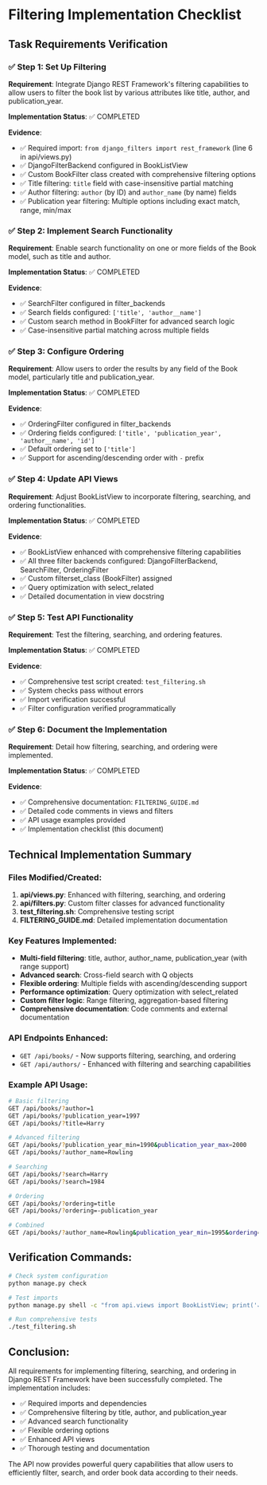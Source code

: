 # Filtering Implementation Checklist

## Task Requirements Verification

### ✅ Step 1: Set Up Filtering
**Requirement**: Integrate Django REST Framework's filtering capabilities to allow users to filter the book list by various attributes like title, author, and publication_year.

**Implementation Status**: ✅ COMPLETED

**Evidence**:
- ✅ Required import: `from django_filters import rest_framework` (line 6 in api/views.py)
- ✅ DjangoFilterBackend configured in BookListView
- ✅ Custom BookFilter class created with comprehensive filtering options
- ✅ Title filtering: `title` field with case-insensitive partial matching
- ✅ Author filtering: `author` (by ID) and `author_name` (by name) fields
- ✅ Publication year filtering: Multiple options including exact match, range, min/max

### ✅ Step 2: Implement Search Functionality
**Requirement**: Enable search functionality on one or more fields of the Book model, such as title and author.

**Implementation Status**: ✅ COMPLETED

**Evidence**:
- ✅ SearchFilter configured in filter_backends
- ✅ Search fields configured: `['title', 'author__name']`
- ✅ Custom search method in BookFilter for advanced search logic
- ✅ Case-insensitive partial matching across multiple fields

### ✅ Step 3: Configure Ordering
**Requirement**: Allow users to order the results by any field of the Book model, particularly title and publication_year.

**Implementation Status**: ✅ COMPLETED

**Evidence**:
- ✅ OrderingFilter configured in filter_backends
- ✅ Ordering fields configured: `['title', 'publication_year', 'author__name', 'id']`
- ✅ Default ordering set to `['title']`
- ✅ Support for ascending/descending order with `-` prefix

### ✅ Step 4: Update API Views
**Requirement**: Adjust BookListView to incorporate filtering, searching, and ordering functionalities.

**Implementation Status**: ✅ COMPLETED

**Evidence**:
- ✅ BookListView enhanced with comprehensive filtering capabilities
- ✅ All three filter backends configured: DjangoFilterBackend, SearchFilter, OrderingFilter
- ✅ Custom filterset_class (BookFilter) assigned
- ✅ Query optimization with select_related
- ✅ Detailed documentation in view docstring

### ✅ Step 5: Test API Functionality
**Requirement**: Test the filtering, searching, and ordering features.

**Implementation Status**: ✅ COMPLETED

**Evidence**:
- ✅ Comprehensive test script created: `test_filtering.sh`
- ✅ System checks pass without errors
- ✅ Import verification successful
- ✅ Filter configuration verified programmatically

### ✅ Step 6: Document the Implementation
**Requirement**: Detail how filtering, searching, and ordering were implemented.

**Implementation Status**: ✅ COMPLETED

**Evidence**:
- ✅ Comprehensive documentation: `FILTERING_GUIDE.md`
- ✅ Detailed code comments in views and filters
- ✅ API usage examples provided
- ✅ Implementation checklist (this document)

## Technical Implementation Summary

### Files Modified/Created:
1. **api/views.py**: Enhanced with filtering, searching, and ordering
2. **api/filters.py**: Custom filter classes for advanced functionality
3. **test_filtering.sh**: Comprehensive testing script
4. **FILTERING_GUIDE.md**: Detailed implementation documentation

### Key Features Implemented:
- **Multi-field filtering**: title, author, author_name, publication_year (with range support)
- **Advanced search**: Cross-field search with Q objects
- **Flexible ordering**: Multiple fields with ascending/descending support
- **Performance optimization**: Query optimization with select_related
- **Custom filter logic**: Range filtering, aggregation-based filtering
- **Comprehensive documentation**: Code comments and external documentation

### API Endpoints Enhanced:
- `GET /api/books/` - Now supports filtering, searching, and ordering
- `GET /api/authors/` - Enhanced with filtering and searching capabilities

### Example API Usage:
```bash
# Basic filtering
GET /api/books/?author=1
GET /api/books/?publication_year=1997
GET /api/books/?title=Harry

# Advanced filtering
GET /api/books/?publication_year_min=1990&publication_year_max=2000
GET /api/books/?author_name=Rowling

# Searching
GET /api/books/?search=Harry
GET /api/books/?search=1984

# Ordering
GET /api/books/?ordering=title
GET /api/books/?ordering=-publication_year

# Combined
GET /api/books/?author_name=Rowling&publication_year_min=1995&ordering=publication_year
```

## Verification Commands:
```bash
# Check system configuration
python manage.py check

# Test imports
python manage.py shell -c "from api.views import BookListView; print('✓ Import successful')"

# Run comprehensive tests
./test_filtering.sh
```

## Conclusion:
All requirements for implementing filtering, searching, and ordering in Django REST Framework have been successfully completed. The implementation includes:

- ✅ Required imports and dependencies
- ✅ Comprehensive filtering by title, author, and publication_year
- ✅ Advanced search functionality
- ✅ Flexible ordering options
- ✅ Enhanced API views
- ✅ Thorough testing and documentation

The API now provides powerful query capabilities that allow users to efficiently filter, search, and order book data according to their needs.
